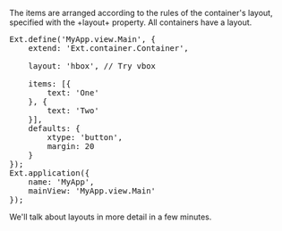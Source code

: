 The items are arranged according to the rules of the container's layout, specified
with the +layout+ property. All containers have a layout. 

<pre class="runnable 300">Ext.define('MyApp.view.Main', {
    extend: 'Ext.container.Container',

    layout: 'hbox', // Try vbox

    items: [{
        text: 'One'
    }, {
        text: 'Two'
    }],
    defaults: {
        xtype: 'button',
        margin: 20
    }
});
Ext.application({
    name: 'MyApp',
    mainView: 'MyApp.view.Main'
});</pre>

We'll talk about layouts in more detail in a few minutes.
